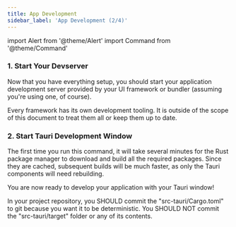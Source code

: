```yaml
---
title: App Development
sidebar_label: 'App Development (2/4)'
---
```


import Alert from '@theme/Alert'
import Command from '@theme/Command'

### 1. Start Your Devserver

Now that you have everything setup, you should start your application development server provided by your UI framework or bundler (assuming you're using one, of course).

<Alert title="Note">
Every framework has its own development tooling. It is outside of the scope of this document to treat them all or keep them up to date.
</Alert>

### 2. Start Tauri Development Window

<Command name="dev" />

The first time you run this command, it will take several minutes for the Rust package manager to download and build all the required packages. Since they are cached, subsequent builds will be much faster, as only the Tauri components will need rebuilding.

You are now ready to develop your application with your Tauri window!

<Alert title="A note about Cargo.toml and Source Control" icon="info-alt">
  In your project repository, you SHOULD commit the "src-tauri/Cargo.toml" to git because you want it to be deterministic. You SHOULD NOT commit the "src-tauri/target" folder or any of its contents.
</Alert>
